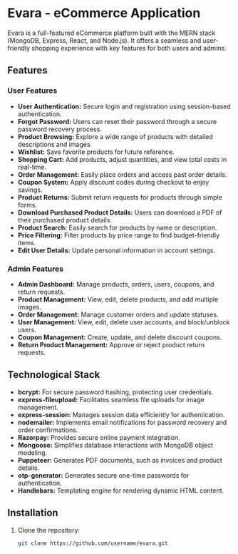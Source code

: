 # Evara - eCommerce Application

Evara is a full-featured eCommerce platform built with the MERN stack (MongoDB, Express, React, and Node.js). It offers a seamless and user-friendly shopping experience with key features for both users and admins.

## Features

### User Features
- **User Authentication:** Secure login and registration using session-based authentication.
- **Forgot Password:** Users can reset their password through a secure password recovery process.
- **Product Browsing:** Explore a wide range of products with detailed descriptions and images.
- **Wishlist:** Save favorite products for future reference.
- **Shopping Cart:** Add products, adjust quantities, and view total costs in real-time.
- **Order Management:** Easily place orders and access past order details.
- **Coupon System:** Apply discount codes during checkout to enjoy savings.
- **Product Returns:** Submit return requests for products through simple forms.
- **Download Purchased Product Details:** Users can download a PDF of their purchased product details.
- **Product Search:** Easily search for products by name or description.
- **Price Filtering:** Filter products by price range to find budget-friendly items.
- **Edit User Details:** Update personal information in account settings.

### Admin Features

- **Admin Dashboard:** Manage products, orders, users, coupons, and return requests.
- **Product Management:** View, edit, delete products, and add multiple images.
- **Order Management:** Manage customer orders and update statuses.
- **User Management:** View, edit, delete user accounts, and block/unblock users.
- **Coupon Management:** Create, update, and delete discount coupons.
- **Return Product Management:** Approve or reject product return requests.

## Technological Stack
- **bcrypt:** For secure password hashing, protecting user credentials.
- **express-fileupload:** Facilitates seamless file uploads for image management.
- **express-session:** Manages session data efficiently for authentication.
- **nodemailer:** Implements email notifications for password recovery and order confirmations.
- **Razorpay:** Provides secure online payment integration.
- **Mongoose:** Simplifies database interactions with MongoDB object modeling.
- **Puppeteer:** Generates PDF documents, such as invoices and product details.
- **otp-generator:** Generates secure one-time passwords for authentication.
- **Handlebars:** Templating engine for rendering dynamic HTML content.

## Installation

1. Clone the repository:
   ```bash
   git clone https://github.com/username/evara.git

